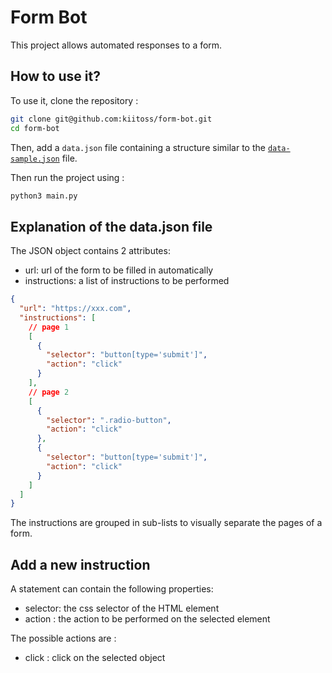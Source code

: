 # Form Bot

This project allows automated responses to a form.

## How to use it?

To use it, clone the repository :

```sh
git clone git@github.com:kiitoss/form-bot.git
cd form-bot
```

Then, add a `data.json` file containing a structure similar to the [`data-sample.json`](data-sample.json) file.

Then run the project using :

```sh
python3 main.py
```

## Explanation of the data.json file

The JSON object contains 2 attributes:

- url: url of the form to be filled in automatically
- instructions: a list of instructions to be performed

```json
{
  "url": "https://xxx.com",
  "instructions": [
    // page 1
    [
      {
        "selector": "button[type='submit']",
        "action": "click"
      }
    ],
    // page 2
    [
      {
        "selector": ".radio-button",
        "action": "click"
      },
      {
        "selector": "button[type='submit']",
        "action": "click"
      }
    ]
  ]
}
```

The instructions are grouped in sub-lists to visually separate the pages of a form.

## Add a new instruction

A statement can contain the following properties:

- selector: the css selector of the HTML element
- action : the action to be performed on the selected element

The possible actions are :

- click : click on the selected object
